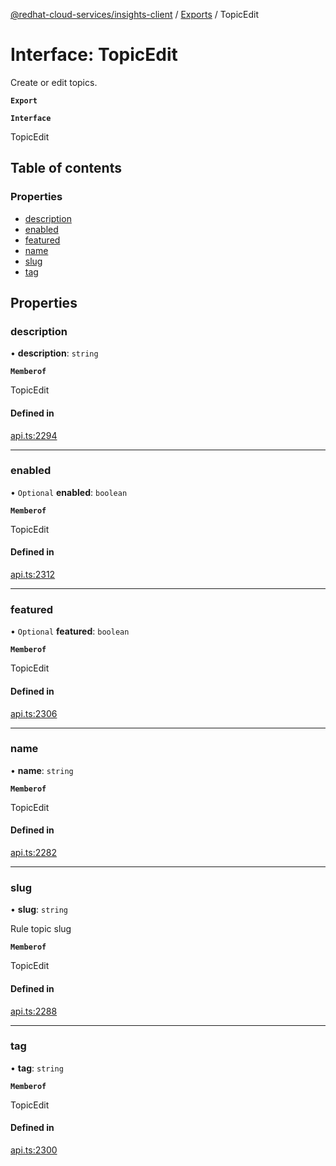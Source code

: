 [@redhat-cloud-services/insights-client](../README.md) / [Exports](../modules.md) / TopicEdit

# Interface: TopicEdit

Create or edit topics.

**`Export`**

**`Interface`**

TopicEdit

## Table of contents

### Properties

- [description](TopicEdit.md#description)
- [enabled](TopicEdit.md#enabled)
- [featured](TopicEdit.md#featured)
- [name](TopicEdit.md#name)
- [slug](TopicEdit.md#slug)
- [tag](TopicEdit.md#tag)

## Properties

### description

• **description**: `string`

**`Memberof`**

TopicEdit

#### Defined in

[api.ts:2294](https://github.com/RedHatInsights/javascript-clients/blob/master/packages/insights/api.ts#L2294)

___

### enabled

• `Optional` **enabled**: `boolean`

**`Memberof`**

TopicEdit

#### Defined in

[api.ts:2312](https://github.com/RedHatInsights/javascript-clients/blob/master/packages/insights/api.ts#L2312)

___

### featured

• `Optional` **featured**: `boolean`

**`Memberof`**

TopicEdit

#### Defined in

[api.ts:2306](https://github.com/RedHatInsights/javascript-clients/blob/master/packages/insights/api.ts#L2306)

___

### name

• **name**: `string`

**`Memberof`**

TopicEdit

#### Defined in

[api.ts:2282](https://github.com/RedHatInsights/javascript-clients/blob/master/packages/insights/api.ts#L2282)

___

### slug

• **slug**: `string`

Rule topic slug

**`Memberof`**

TopicEdit

#### Defined in

[api.ts:2288](https://github.com/RedHatInsights/javascript-clients/blob/master/packages/insights/api.ts#L2288)

___

### tag

• **tag**: `string`

**`Memberof`**

TopicEdit

#### Defined in

[api.ts:2300](https://github.com/RedHatInsights/javascript-clients/blob/master/packages/insights/api.ts#L2300)

